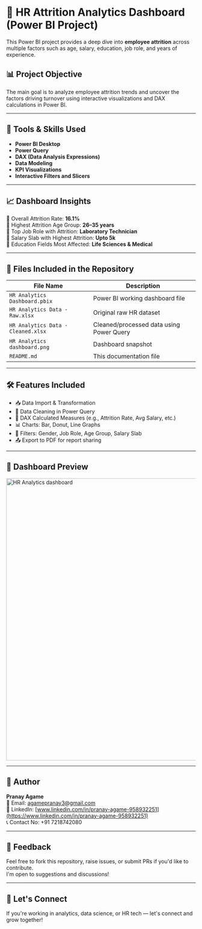 # 🚨 HR Attrition Analytics Dashboard (Power BI Project)

This Power BI project provides a deep dive into **employee attrition** across multiple factors such as age, salary, education, job role, and years of experience.

## 📊 Project Objective
The main goal is to analyze employee attrition trends and uncover the factors driving turnover using interactive visualizations and DAX calculations in Power BI.

---

## 💼 Tools & Skills Used
- **Power BI Desktop**
- **Power Query**
- **DAX (Data Analysis Expressions)**
- **Data Modeling**
- **KPI Visualizations**
- **Interactive Filters and Slicers**

---

## 📈 Dashboard Insights

🔹 Overall Attrition Rate: **16.1%**  
🔹 Highest Attrition Age Group: **26–35 years**  
🔹 Top Job Role with Attrition: **Laboratory Technician**  
🔹 Salary Slab with Highest Attrition: **Upto 5k**  
🔹 Education Fields Most Affected: **Life Sciences & Medical**

---

## 📂 Files Included in the Repository

| File Name                         | Description                                 |
|----------------------------------|---------------------------------------------|
| `HR Analytics Dashboard.pbix`     | Power BI working dashboard file             |
| `HR Analytics Data - Raw.xlsx`    | Original raw HR dataset                     |
| `HR Analytics Data - Cleaned.xlsx`| Cleaned/processed data using Power Query    |
| `HR Analytics dashboard.png`      | Dashboard snapshot                          |
| `README.md`                       | This documentation file                     |

---

## 🛠 Features Included
- 📥 Data Import & Transformation
- 🧹 Data Cleaning in Power Query
- 🧮 DAX Calculated Measures (e.g., Attrition Rate, Avg Salary, etc.)
- 📊 Charts: Bar, Donut, Line Graphs
- 🔎 Filters: Gender, Job Role, Age Group, Salary Slab
- 📤 Export to PDF for report sharing

---

## 📸 Dashboard Preview

<img width="1355" height="749" alt="HR Analytics dashboard" src="https://github.com/user-attachments/assets/86f1e09f-89b7-4e8d-955b-ab78c4262ffc" />

---

## 📢 Author

**Pranay Agame**  
📧 Email: [agamepranay3@gmail.com](mailto:agamepranay3@gmail.com)  
🔗 LinkedIn: [www.linkedin.com/in/pranay-agame-958932251](https://www.linkedin.com/in/pranay-agame-958932251)  
📞 Contact No: +91 7218742080

---

## 💬 Feedback

Feel free to fork this repository, raise issues, or submit PRs if you'd like to contribute.  
I'm open to suggestions and discussions!

---

## 🚀 Let's Connect

If you're working in analytics, data science, or HR tech — let's connect and grow together!  
